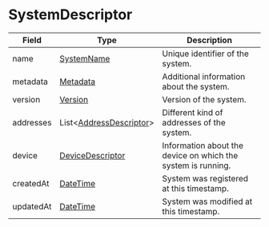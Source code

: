 # SystemDescriptor

Field | Type | Description
--- | --- | ---
name | [SystemName](../primitives.md#systemname) | Unique identifier of the system.
metadata | [Metadata](../data-models/metadata.md) | Additional information about the system.
version | [Version](../primitives.md#version) | Version of the system.
addresses | List<[AddressDescriptor](../data-models/address-descriptor.md)> | Different kind of addresses of the system.
device | [DeviceDescriptor](../data-models/device-descriptor.md) | Information about the device on which the system is running.
createdAt | [DateTime](../primitives.md#datetime) | System was registered at this timestamp.
updatedAt | [DateTime](../primitives.md#datetime) | System was modified at this timestamp.